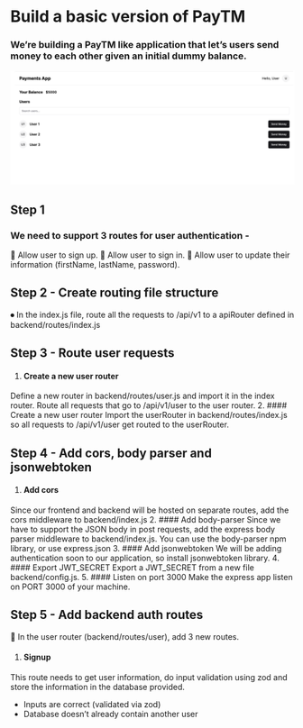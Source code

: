 # Build a basic version of PayTM
### We’re building a PayTM like application that let’s users send money to each other given an initial dummy balance.

![alt text](<Markdown file/Screenshot (711).png>)

## Step 1
### We need to support 3 routes for user authentication -
🚀 Allow user to sign up.
🚀 Allow user to sign in.
🚀 Allow user to update their information (firstName, lastName, password).

## Step 2 -  Create routing file structure
⏺ In the index.js file, route all the requests to /api/v1 to a apiRouter defined in backend/routes/index.js

## Step 3 - Route user requests
1. #### Create a new user router 
Define a new router in backend/routes/user.js and import it in the index router.
Route all requests  that go to /api/v1/user to the user router.
2. #### Create a new user router 
Import the userRouter in backend/routes/index.js so all requests to /api/v1/user get routed to the userRouter.


## Step 4 - Add cors, body parser and jsonwebtoken
1. #### Add cors
Since our frontend and backend will be hosted on separate routes, add the cors middleware to backend/index.js
2. #### Add body-parser
Since we have to support the JSON body in post requests, add the express body parser middleware to backend/index.js. You can use the body-parser npm library, or use express.json 
3. #### Add jsonwebtoken
We will be adding authentication soon to our application, so install jsonwebtoken library.
4. #### Export JWT_SECRET
Export a JWT_SECRET from a new file backend/config.js.
5. #### Listen on port 3000 
Make the express app listen on PORT 3000 of your machine.


## Step 5 - Add backend auth routes
🔸 In the user router (backend/routes/user), add 3 new routes.
1. #### Signup
This route needs to get user information, do input validation using zod and store the information in the database provided.
* Inputs are correct (validated via zod)
* Database doesn’t already contain another user
